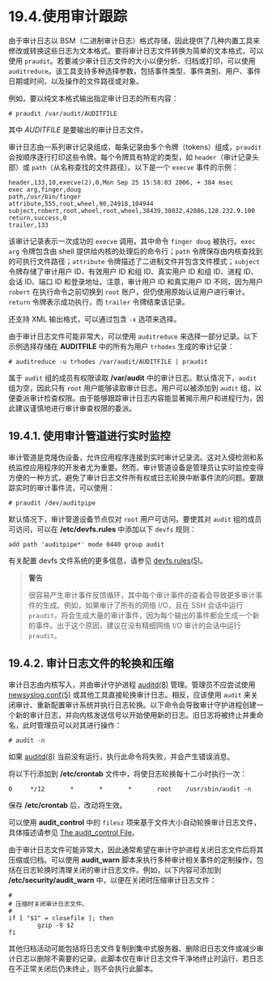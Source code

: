 # 19.4.使用审计跟踪

由于审计日志以 BSM（二进制审计日志）格式存储，因此提供了几种内置工具来修改或转换这些日志为文本格式。要将审计日志文件转换为简单的文本格式，可以使用 `praudit`。若要减少审计日志文件的大小以便分析、归档或打印，可以使用 `auditreduce`。该工具支持多种选择参数，包括事件类型、事件类别、用户、事件日期或时间，以及操作的文件路径或对象。

例如，要以纯文本格式输出指定审计日志的所有内容：

```
# praudit /var/audit/AUDITFILE
```

其中 *AUDITFILE* 是要输出的审计日志文件。

审计日志由一系列审计记录组成，每条记录由多个令牌（tokens）组成，`praudit` 会按顺序逐行打印这些令牌。每个令牌具有特定的类型，如 `header`（审计记录头部）或 `path`（从名称查找的文件路径）。以下是一个 `execve` 事件的示例：

```
header,133,10,execve(2),0,Mon Sep 25 15:58:03 2006, + 384 msec
exec arg,finger,doug
path,/usr/bin/finger
attribute,555,root,wheel,90,24918,104944
subject,robert,root,wheel,root,wheel,38439,38032,42086,128.232.9.100
return,success,0
trailer,133
```

该审计记录表示一次成功的 `execve` 调用，其中命令 `finger doug` 被执行。`exec arg` 令牌包含由 shell 提供给内核的处理后的命令行；`path` 令牌保存由内核查找到的可执行文件路径；`attribute` 令牌描述了二进制文件并包含文件模式；`subject` 令牌存储了审计用户 ID、有效用户 ID 和组 ID、真实用户 ID 和组 ID、进程 ID、会话 ID、端口 ID 和登录地址。注意，审计用户 ID 和真实用户 ID 不同，因为用户 `robert` 在执行命令之前切换到 `root` 账户，但仍使用原始认证用户进行审计。`return` 令牌表示成功执行，而 `trailer` 令牌结束该记录。

还支持 XML 输出格式，可以通过包含 `-x` 选项来选择。

由于审计日志文件可能非常大，可以使用 `auditreduce` 来选择一部分记录。以下示例选择存储在 **AUDITFILE** 中的所有为用户 `trhodes` 生成的审计记录：

```
# auditreduce -u trhodes /var/audit/AUDITFILE | praudit
```

属于 `audit` 组的成员有权限读取 **/var/audit** 中的审计日志。默认情况下，`audit` 组为空，因此只有 `root` 用户能够读取审计日志。用户可以被添加到 `audit` 组，以便委派审计检查权限。由于能够跟踪审计日志内容能显著揭示用户和进程行为，因此建议谨慎地进行审计审查权限的委派。

## 19.4.1. 使用审计管道进行实时监控

审计管道是克隆伪设备，允许应用程序连接到实时审计记录流。这对入侵检测和系统监控应用程序的开发者尤为重要。然而，审计管道设备是管理员让实时监控变得方便的一种方式，避免了审计日志文件所有权或日志轮换中断事件流的问题。要跟踪实时的审计事件流，可以使用：

```
# praudit /dev/auditpipe
```

默认情况下，审计管道设备节点仅对 `root` 用户可访问。要使其对 `audit` 组的成员可访问，可以在 **/etc/devfs.rules** 中添加以下 `devfs` 规则：

```
add path 'auditpipe*' mode 0440 group audit
```

有关配置 devfs 文件系统的更多信息，请参见 [devfs.rules(5)](https://man.freebsd.org/cgi/man.cgi?query=devfs.rules&sektion=5&format=html)。

>**警告**
>
> 很容易产生审计事件反馈循环，其中每个审计事件的查看会导致更多审计事件的生成。例如，如果审计了所有的网络 I/O，且在 SSH 会话中运行 `praudit`，将会生成大量的审计事件，因为每个输出的事件都会生成一个新的事件。出于这个原因，建议在没有精细网络 I/O 审计的会话中运行 `praudit`。

## 19.4.2. 审计日志文件的轮换和压缩

审计日志由内核写入，并由审计守护进程 [auditd(8)](https://man.freebsd.org/cgi/man.cgi?query=auditd&sektion=8&format=html) 管理。管理员不应尝试使用 [newsyslog.conf(5)](https://man.freebsd.org/cgi/man.cgi?query=newsyslog.conf&sektion=5&format=html) 或其他工具直接轮换审计日志。相反，应该使用 `audit` 来关闭审计、重新配置审计系统并执行日志轮换。以下命令会导致审计守护进程创建一个新的审计日志，并向内核发送信号以开始使用新的日志。旧日志将被终止并重命名，此时管理员可以对其进行操作：

```
# audit -n
```

如果 [auditd(8)](https://man.freebsd.org/cgi/man.cgi?query=auditd&sektion=8&format=html) 当前没有运行，执行此命令将失败，并会产生错误消息。

将以下行添加到 **/etc/crontab** 文件中，将使日志轮换每十二小时执行一次：

```
0     */12       *       *       *       root    /usr/sbin/audit -n
```

保存 **/etc/crontab** 后，改动将生效。

可以使用 **audit_control** 中的 `filesz` 项来基于文件大小自动轮换审计日志文件，具体描述请参见 [The audit_control File](https://docs.freebsd.org/en/books/handbook/audit/#audit-auditcontrol)。

由于审计日志文件可能非常大，因此通常希望在审计守护进程关闭日志文件后将其压缩或归档。可以使用 **audit_warn** 脚本来执行多种审计相关事件的定制操作，包括在日志轮换时清理关闭的审计日志文件。例如，以下内容可添加到 **/etc/security/audit_warn** 中，以便在关闭时压缩审计日志文件：

```
#
# 压缩时关闭审计日志文件。
#
if [ "$1" = closefile ]; then
        gzip -9 $2
fi
```

其他归档活动可能包括将日志文件复制到集中式服务器、删除旧日志文件或减少审计日志以删除不需要的记录。此脚本仅在审计日志文件干净地终止时运行，若日志在不正常关闭后仍未终止，则不会执行此脚本。
